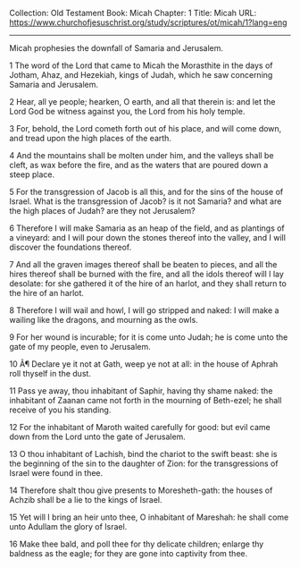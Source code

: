 Collection: Old Testament
Book: Micah
Chapter: 1
Title: Micah
URL: https://www.churchofjesuschrist.org/study/scriptures/ot/micah/1?lang=eng

---

Micah prophesies the downfall of Samaria and Jerusalem.

1 The word of the Lord that came to Micah the Morasthite in the days of Jotham, Ahaz, and Hezekiah, kings of Judah, which he saw concerning Samaria and Jerusalem.

2 Hear, all ye people; hearken, O earth, and all that therein is: and let the Lord God be witness against you, the Lord from his holy temple.

3 For, behold, the Lord cometh forth out of his place, and will come down, and tread upon the high places of the earth.

4 And the mountains shall be molten under him, and the valleys shall be cleft, as wax before the fire, and as the waters that are poured down a steep place.

5 For the transgression of Jacob is all this, and for the sins of the house of Israel. What is the transgression of Jacob? is it not Samaria? and what are the high places of Judah? are they not Jerusalem?

6 Therefore I will make Samaria as an heap of the field, and as plantings of a vineyard: and I will pour down the stones thereof into the valley, and I will discover the foundations thereof.

7 And all the graven images thereof shall be beaten to pieces, and all the hires thereof shall be burned with the fire, and all the idols thereof will I lay desolate: for she gathered it of the hire of an harlot, and they shall return to the hire of an harlot.

8 Therefore I will wail and howl, I will go stripped and naked: I will make a wailing like the dragons, and mourning as the owls.

9 For her wound is incurable; for it is come unto Judah; he is come unto the gate of my people, even to Jerusalem.

10 Â¶ Declare ye it not at Gath, weep ye not at all: in the house of Aphrah roll thyself in the dust.

11 Pass ye away, thou inhabitant of Saphir, having thy shame naked: the inhabitant of Zaanan came not forth in the mourning of Beth-ezel; he shall receive of you his standing.

12 For the inhabitant of Maroth waited carefully for good: but evil came down from the Lord unto the gate of Jerusalem.

13 O thou inhabitant of Lachish, bind the chariot to the swift beast: she is the beginning of the sin to the daughter of Zion: for the transgressions of Israel were found in thee.

14 Therefore shalt thou give presents to Moresheth-gath: the houses of Achzib shall be a lie to the kings of Israel.

15 Yet will I bring an heir unto thee, O inhabitant of Mareshah: he shall come unto Adullam the glory of Israel.

16 Make thee bald, and poll thee for thy delicate children; enlarge thy baldness as the eagle; for they are gone into captivity from thee.
